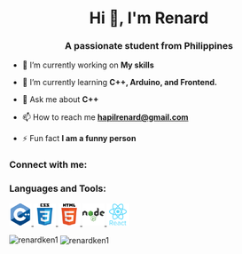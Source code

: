 <h1 align="center">Hi 👋, I'm Renard</h1>
<h3 align="center">A passionate student from Philippines</h3>

- 🔭 I’m currently working on **My skills**

- 🌱 I’m currently learning **C++, Arduino, and Frontend.**

- 💬 Ask me about **C++**

- 📫 How to reach me **hapilrenard@gmail.com**

- ⚡ Fun fact **I am a funny person**

<h3 align="left">Connect with me:</h3>
<p align="left">
</p>

<h3 align="left">Languages and Tools:</h3>
<p align="left"> <a href="https://www.w3schools.com/cpp/" target="_blank" rel="noreferrer"> <img src="https://raw.githubusercontent.com/devicons/devicon/master/icons/cplusplus/cplusplus-original.svg" alt="cplusplus" width="40" height="40"/> </a> <a href="https://www.w3schools.com/css/" target="_blank" rel="noreferrer"> <img src="https://raw.githubusercontent.com/devicons/devicon/master/icons/css3/css3-original-wordmark.svg" alt="css3" width="40" height="40"/> </a> <a href="https://www.w3.org/html/" target="_blank" rel="noreferrer"> <img src="https://raw.githubusercontent.com/devicons/devicon/master/icons/html5/html5-original-wordmark.svg" alt="html5" width="40" height="40"/> </a> <a href="https://nodejs.org" target="_blank" rel="noreferrer"> <img src="https://raw.githubusercontent.com/devicons/devicon/master/icons/nodejs/nodejs-original-wordmark.svg" alt="nodejs" width="40" height="40"/> </a> <a href="https://reactjs.org/" target="_blank" rel="noreferrer"> <img src="https://raw.githubusercontent.com/devicons/devicon/master/icons/react/react-original-wordmark.svg" alt="react" width="40" height="40"/> </a> </p>

<p><img align="left" src="https://github-readme-stats.vercel.app/api/top-langs?username=renardken1&show_icons=true&locale=en&layout=compact" alt="renardken1" /></p>

<p>&nbsp;<img align="center" src="https://github-readme-stats.vercel.app/api?username=renardken1&show_icons=true&locale=en" alt="renardken1" /></p>
